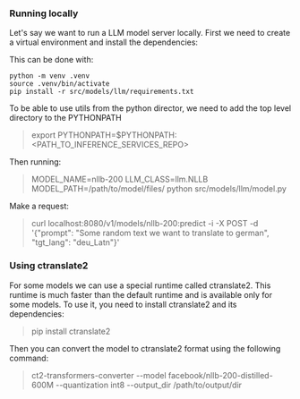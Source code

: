 
### Running locally

Let's say we want to run a LLM model server locally. First we need to create a virtual environment and install the dependencies:

This can be done with:
```console
python -m venv .venv
source .venv/bin/activate
pip install -r src/models/llm/requirements.txt
```

To be able to use utils from the python director, we need to add the top level directory to the PYTHONPATH
> export PYTHONPATH=$PYTHONPATH:<PATH_TO_INFERENCE_SERVICES_REPO>

Then running:
>  MODEL_NAME=nllb-200 LLM_CLASS=llm.NLLB MODEL_PATH=/path/to/model/files/ python src/models/llm/model.py

Make a request:
> curl localhost:8080/v1/models/nllb-200:predict -i -X POST -d '{"prompt": "Some random text we want to translate to german", "tgt_lang": "deu_Latn"}'

### Using ctranslate2
For some models we can use a special runtime called ctranslate2. This runtime is much faster than the default runtime
and is available only for some models. To use it, you need to install ctranslate2 and its dependencies:

> pip install ctranslate2

Then you can convert the model to ctranslate2 format using the following command:
> ct2-transformers-converter --model facebook/nllb-200-distilled-600M --quantization int8 --output_dir /path/to/output/dir
